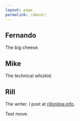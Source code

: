 ```yaml
---
layout: page
permalink: /about/
---
```


Fernando
--------

The big cheese.

Mike
----

The technical whizkid.

Rill
----

The writer. I post at [rillonline.info](https://rillonline.info).

Test move.

